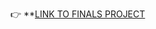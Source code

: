 👉 **[LINK TO FINALS PROJECT](https://kylleraphaelsunga-raphael.github.io/Finals-Figma-Coding/Signin.html)
